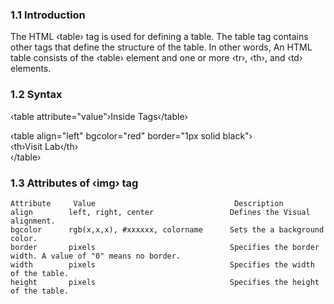 ### 1.1 Introduction

The HTML ‹table› tag is used for defining a table. The table tag contains other tags that define the structure of the table. In other words, An HTML table consists of the ‹table› element and one or more ‹tr›, ‹th›, and ‹td› elements.

### 1.2 Syntax

‹table attribute="value"›Inside Tags‹/table›

‹table align="left" bgcolor="red" border="1px solid black"›
<br>‹th›Visit Lab‹/th›
<br>‹/table›


### 1.3 Attributes of ‹img› tag

 	Attribute     Value                               Description
  	align        left, right, center                 Defines the Visual alignment.
  	bgcolor      rgb(x,x,x), #xxxxxx, colorname      Sets the a background color.
  	border       pixels                              Specifies the border width. A value of "0" means no border.
  	width        pixels                              Specifies the width of the table.
  	height       pixels                              Specifies the height of the table.
  

 
    	
  	 
  	  
  
  
